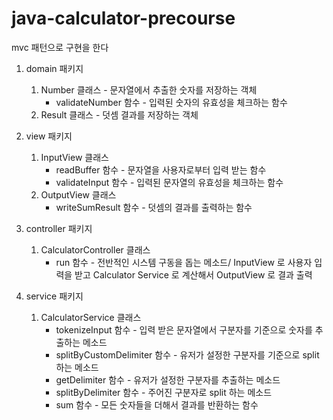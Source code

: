 # java-calculator-precourse

mvc 패턴으로 구현을 한다

1. domain 패키지
    1) Number 클래스 - 문자열에서 추출한 숫자를 저장하는 객체
        * validateNumber 함수 - 입력된 숫자의 유효성을 체크하는 함수
    2) Result 클래스 - 덧셈 결과를 저장하는 객체 
2. view 패키지
    1) InputView 클래스
        * readBuffer 함수 - 문자열을 사용자로부터 입력 받는 함수
        * validateInput 함수 - 입력된 문자열의 유효성을 체크하는 함수
    2) OutputView 클래스
        * writeSumResult 함수 - 덧셈의 결과를 출력하는 함수 
    
3. controller 패키지
    1) CalculatorController 클래스
        * run 함수 - 전반적인 시스템 구동을 돕는 메소드/ InputView 로 사용자 입력을 받고 Calculator Service 로 계산해서 OutputView 로 결과 출력
4. service 패키지
    1) CalculatorService 클래스
        * tokenizeInput 함수 - 입력 받은 문자열에서 구분자를 기준으로 숫자를 추출하는 메소드
        * splitByCustomDelimiter 함수 - 유저가 설정한 구분자를 기준으로 split 하는 메소드
        * getDelimiter 함수 - 유저가 설정한 구분자를 추출하는 메소드
        * splitByDelimiter 함수 - 주어진 구분자로 split 하는 메소드
        * sum 함수 - 모든 숫자들을 더해서 결과를 반환하는 함수
